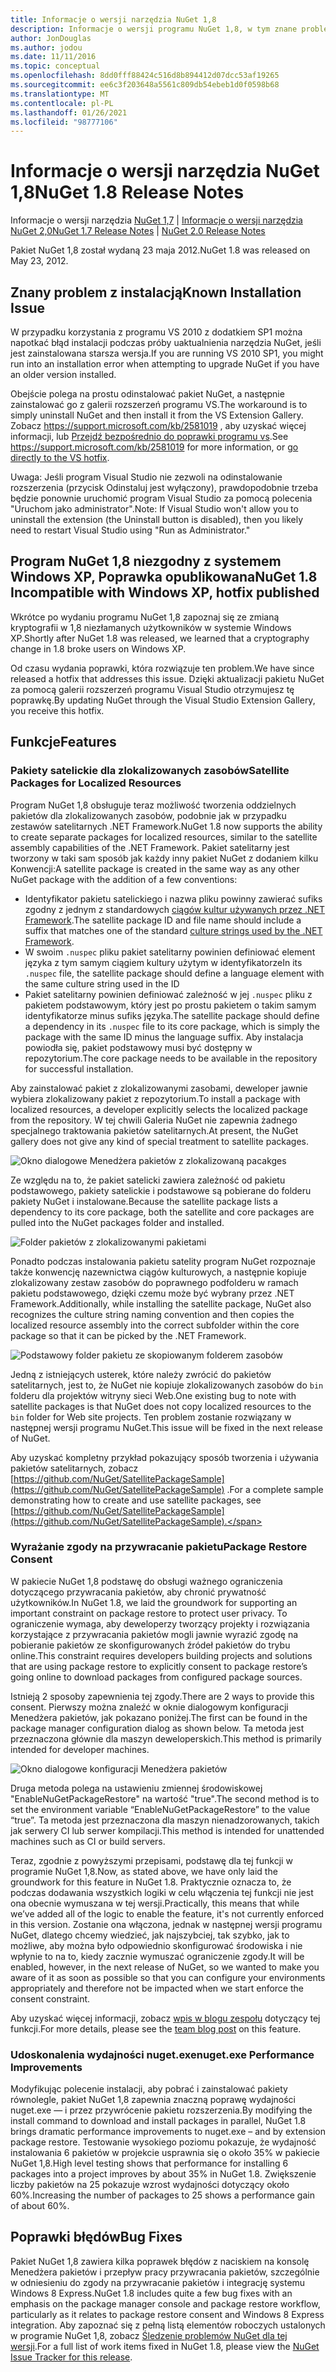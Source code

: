 ```yaml
---
title: Informacje o wersji narzędzia NuGet 1,8
description: Informacje o wersji programu NuGet 1,8, w tym znane problemy, poprawki błędów, dodane funkcje i DCR.
author: JonDouglas
ms.author: jodou
ms.date: 11/11/2016
ms.topic: conceptual
ms.openlocfilehash: 8dd0fff88424c516d8b894412d07dcc53af19265
ms.sourcegitcommit: ee6c3f203648a5561c809db54ebeb1d0f0598b68
ms.translationtype: MT
ms.contentlocale: pl-PL
ms.lasthandoff: 01/26/2021
ms.locfileid: "98777106"
---
```

# <a name="nuget-18-release-notes"></a><span data-ttu-id="db9d4-103">Informacje o wersji narzędzia NuGet 1,8</span><span class="sxs-lookup"><span data-stu-id="db9d4-103">NuGet 1.8 Release Notes</span></span>

<span data-ttu-id="db9d4-104">Informacje o wersji narzędzia [NuGet 1,7](../release-notes/nuget-1.7.md)  |  [Informacje o wersji narzędzia NuGet 2,0](../release-notes/nuget-2.0.md)</span><span class="sxs-lookup"><span data-stu-id="db9d4-104">[NuGet 1.7 Release Notes](../release-notes/nuget-1.7.md) | [NuGet 2.0 Release Notes](../release-notes/nuget-2.0.md)</span></span>

<span data-ttu-id="db9d4-105">Pakiet NuGet 1,8 został wydaną 23 maja 2012.</span><span class="sxs-lookup"><span data-stu-id="db9d4-105">NuGet 1.8 was released on May 23, 2012.</span></span>

## <a name="known-installation-issue"></a><span data-ttu-id="db9d4-106">Znany problem z instalacją</span><span class="sxs-lookup"><span data-stu-id="db9d4-106">Known Installation Issue</span></span>
<span data-ttu-id="db9d4-107">W przypadku korzystania z programu VS 2010 z dodatkiem SP1 można napotkać błąd instalacji podczas próby uaktualnienia narzędzia NuGet, jeśli jest zainstalowana starsza wersja.</span><span class="sxs-lookup"><span data-stu-id="db9d4-107">If you are running VS 2010 SP1, you might run into an installation error when attempting to upgrade NuGet if you have an older version installed.</span></span>

<span data-ttu-id="db9d4-108">Obejście polega na prostu odinstalować pakiet NuGet, a następnie zainstalować go z galerii rozszerzeń programu VS.</span><span class="sxs-lookup"><span data-stu-id="db9d4-108">The workaround is to simply uninstall NuGet and then install it from the VS Extension Gallery.</span></span>  <span data-ttu-id="db9d4-109">Zobacz <https://support.microsoft.com/kb/2581019> , aby uzyskać więcej informacji, lub [Przejdź bezpośrednio do poprawki programu vs](http://bit.ly/vsixcertfix).</span><span class="sxs-lookup"><span data-stu-id="db9d4-109">See <https://support.microsoft.com/kb/2581019> for more information, or [go directly to the VS hotfix](http://bit.ly/vsixcertfix).</span></span>

<span data-ttu-id="db9d4-110">Uwaga: Jeśli program Visual Studio nie zezwoli na odinstalowanie rozszerzenia (przycisk Odinstaluj jest wyłączony), prawdopodobnie trzeba będzie ponownie uruchomić program Visual Studio za pomocą polecenia "Uruchom jako administrator".</span><span class="sxs-lookup"><span data-stu-id="db9d4-110">Note: If Visual Studio won't allow you to uninstall the extension (the Uninstall button is disabled), then you likely need to restart Visual Studio using "Run as Administrator."</span></span>

## <a name="nuget-18-incompatible-with-windows-xp-hotfix-published"></a><span data-ttu-id="db9d4-111">Program NuGet 1,8 niezgodny z systemem Windows XP, Poprawka opublikowana</span><span class="sxs-lookup"><span data-stu-id="db9d4-111">NuGet 1.8 Incompatible with Windows XP, hotfix published</span></span>

<span data-ttu-id="db9d4-112">Wkrótce po wydaniu programu NuGet 1,8 zapoznaj się ze zmianą kryptografii w 1,8 niezłamanych użytkowników w systemie Windows XP.</span><span class="sxs-lookup"><span data-stu-id="db9d4-112">Shortly after NuGet 1.8 was released, we learned that a cryptography change in 1.8 broke users on Windows XP.</span></span>

<span data-ttu-id="db9d4-113">Od czasu wydania poprawki, która rozwiązuje ten problem.</span><span class="sxs-lookup"><span data-stu-id="db9d4-113">We have since released a hotfix that addresses this issue.</span></span>  <span data-ttu-id="db9d4-114">Dzięki aktualizacji pakietu NuGet za pomocą galerii rozszerzeń programu Visual Studio otrzymujesz tę poprawkę.</span><span class="sxs-lookup"><span data-stu-id="db9d4-114">By updating NuGet through the Visual Studio Extension Gallery, you receive this hotfix.</span></span>

## <a name="features"></a><span data-ttu-id="db9d4-115">Funkcje</span><span class="sxs-lookup"><span data-stu-id="db9d4-115">Features</span></span>

### <a name="satellite-packages-for-localized-resources"></a><span data-ttu-id="db9d4-116">Pakiety satelickie dla zlokalizowanych zasobów</span><span class="sxs-lookup"><span data-stu-id="db9d4-116">Satellite Packages for Localized Resources</span></span>
<span data-ttu-id="db9d4-117">Program NuGet 1,8 obsługuje teraz możliwość tworzenia oddzielnych pakietów dla zlokalizowanych zasobów, podobnie jak w przypadku zestawów satelitarnych .NET Framework.</span><span class="sxs-lookup"><span data-stu-id="db9d4-117">NuGet 1.8 now supports the ability to create separate packages for localized resources, similar to the satellite assembly capabilities of the .NET Framework.</span></span>  <span data-ttu-id="db9d4-118">Pakiet satelitarny jest tworzony w taki sam sposób jak każdy inny pakiet NuGet z dodaniem kilku Konwencji:</span><span class="sxs-lookup"><span data-stu-id="db9d4-118">A satellite package is created in the same way as any other NuGet package with the addition of a few conventions:</span></span>

* <span data-ttu-id="db9d4-119">Identyfikator pakietu satelickiego i nazwa pliku powinny zawierać sufiks zgodny z jednym z standardowych [ciągów kultur używanych przez .NET Framework](/openspecs/windows_protocols/ms-lcid/a9eac961-e77d-41a6-90a5-ce1a8b0cdb9c).</span><span class="sxs-lookup"><span data-stu-id="db9d4-119">The satellite package ID and file name should include a suffix that matches one of the standard [culture strings used by the .NET Framework](/openspecs/windows_protocols/ms-lcid/a9eac961-e77d-41a6-90a5-ce1a8b0cdb9c).</span></span>
* <span data-ttu-id="db9d4-120">W swoim `.nuspec` pliku pakiet satelitarny powinien definiować element języka z tym samym ciągiem kultury użytym w identyfikatorze</span><span class="sxs-lookup"><span data-stu-id="db9d4-120">In its `.nuspec` file, the satellite package should define a language element with the same culture string used in the ID</span></span>
* <span data-ttu-id="db9d4-121">Pakiet satelitarny powinien definiować zależność w jej `.nuspec` pliku z pakietem podstawowym, który jest po prostu pakietem o takim samym identyfikatorze minus sufiks języka.</span><span class="sxs-lookup"><span data-stu-id="db9d4-121">The satellite package should define a dependency in its `.nuspec` file to its core package, which is simply the package with the same ID minus the language suffix.</span></span>  <span data-ttu-id="db9d4-122">Aby instalacja powiodła się, pakiet podstawowy musi być dostępny w repozytorium.</span><span class="sxs-lookup"><span data-stu-id="db9d4-122">The core package needs to be available in the repository for successful installation.</span></span>

<span data-ttu-id="db9d4-123">Aby zainstalować pakiet z zlokalizowanymi zasobami, deweloper jawnie wybiera zlokalizowany pakiet z repozytorium.</span><span class="sxs-lookup"><span data-stu-id="db9d4-123">To install a package with localized resources, a developer explicitly selects the localized package from the repository.</span></span> <span data-ttu-id="db9d4-124">W tej chwili Galeria NuGet nie zapewnia żadnego specjalnego traktowania pakietów satelitarnych.</span><span class="sxs-lookup"><span data-stu-id="db9d4-124">At present, the NuGet gallery does not give any kind of special treatment to satellite packages.</span></span>

![Okno dialogowe Menedżera pakietów z zlokalizowaną pacakges](./media/dlg-w-loc-packs.png)

<span data-ttu-id="db9d4-126">Ze względu na to, że pakiet satelicki zawiera zależność od pakietu podstawowego, pakiety satelickie i podstawowe są pobierane do folderu pakiety NuGet i instalowane.</span><span class="sxs-lookup"><span data-stu-id="db9d4-126">Because the satellite package lists a dependency to its core package, both the satellite and core packages are pulled into the NuGet packages folder and installed.</span></span>

![Folder pakietów z zlokalizowanymi pakietami](./media/fldr-loc-packs.png)

<span data-ttu-id="db9d4-128">Ponadto podczas instalowania pakietu satelity program NuGet rozpoznaje także konwencję nazewnictwa ciągów kulturowych, a następnie kopiuje zlokalizowany zestaw zasobów do poprawnego podfolderu w ramach pakietu podstawowego, dzięki czemu może być wybrany przez .NET Framework.</span><span class="sxs-lookup"><span data-stu-id="db9d4-128">Additionally, while installing the satellite package, NuGet also recognizes the culture string naming convention and then copies the localized resource assembly into the correct subfolder within the core package so that it can be picked by the .NET Framework.</span></span>

![Podstawowy folder pakietu ze skopiowanym folderem zasobów](./media/fldr-copied-loc.png)

<span data-ttu-id="db9d4-130">Jedną z istniejących usterek, które należy zwrócić do pakietów satelitarnych, jest to, że NuGet nie kopiuje zlokalizowanych zasobów do `bin` folderu dla projektów witryny sieci Web.</span><span class="sxs-lookup"><span data-stu-id="db9d4-130">One existing bug to note with satellite packages is that NuGet does not copy localized resources to the `bin` folder for Web site projects.</span></span>  <span data-ttu-id="db9d4-131">Ten problem zostanie rozwiązany w następnej wersji programu NuGet.</span><span class="sxs-lookup"><span data-stu-id="db9d4-131">This issue will be fixed in the next release of NuGet.</span></span>

<span data-ttu-id="db9d4-132">Aby uzyskać kompletny przykład pokazujący sposób tworzenia i używania pakietów satelitarnych, zobacz [https://github.com/NuGet/SatellitePackageSample](https://github.com/NuGet/SatellitePackageSample) .</span><span class="sxs-lookup"><span data-stu-id="db9d4-132">For a complete sample demonstrating how to create and use satellite packages, see [https://github.com/NuGet/SatellitePackageSample](https://github.com/NuGet/SatellitePackageSample).</span></span>

### <a name="package-restore-consent"></a><span data-ttu-id="db9d4-133">Wyrażanie zgody na przywracanie pakietu</span><span class="sxs-lookup"><span data-stu-id="db9d4-133">Package Restore Consent</span></span>
<span data-ttu-id="db9d4-134">W pakiecie NuGet 1,8 podstawę do obsługi ważnego ograniczenia dotyczącego przywracania pakietów, aby chronić prywatność użytkowników.</span><span class="sxs-lookup"><span data-stu-id="db9d4-134">In NuGet 1.8, we laid the groundwork for supporting an important constraint on package restore to protect user privacy.</span></span> <span data-ttu-id="db9d4-135">To ograniczenie wymaga, aby deweloperzy tworzący projekty i rozwiązania korzystające z przywracania pakietów mogli jawnie wyrazić zgodę na pobieranie pakietów ze skonfigurowanych źródeł pakietów do trybu online.</span><span class="sxs-lookup"><span data-stu-id="db9d4-135">This constraint requires developers building projects and solutions that are using package restore to explicitly consent to package restore’s going online to download packages from configured package sources.</span></span>

<span data-ttu-id="db9d4-136">Istnieją 2 sposoby zapewnienia tej zgody.</span><span class="sxs-lookup"><span data-stu-id="db9d4-136">There are 2 ways to provide this consent.</span></span> <span data-ttu-id="db9d4-137">Pierwszy można znaleźć w oknie dialogowym konfiguracji Menedżera pakietów, jak pokazano poniżej.</span><span class="sxs-lookup"><span data-stu-id="db9d4-137">The first can be found in the package manager configuration dialog as shown below.</span></span>  <span data-ttu-id="db9d4-138">Ta metoda jest przeznaczona głównie dla maszyn deweloperskich.</span><span class="sxs-lookup"><span data-stu-id="db9d4-138">This method is primarily intended for developer machines.</span></span>

![Okno dialogowe konfiguracji Menedżera pakietów](./media/pr-consent-configdlg.png)

<span data-ttu-id="db9d4-140">Druga metoda polega na ustawieniu zmiennej środowiskowej "EnableNuGetPackageRestore" na wartość "true".</span><span class="sxs-lookup"><span data-stu-id="db9d4-140">The second method is to set the environment variable “EnableNuGetPackageRestore” to the value “true”.</span></span>  <span data-ttu-id="db9d4-141">Ta metoda jest przeznaczona dla maszyn nienadzorowanych, takich jak serwery CI lub serwer kompilacji.</span><span class="sxs-lookup"><span data-stu-id="db9d4-141">This method is intended for unattended machines such as CI or build servers.</span></span>

<span data-ttu-id="db9d4-142">Teraz, zgodnie z powyższymi przepisami, podstawę dla tej funkcji w programie NuGet 1,8.</span><span class="sxs-lookup"><span data-stu-id="db9d4-142">Now, as stated above, we have only laid the groundwork for this feature in NuGet 1.8.</span></span>  <span data-ttu-id="db9d4-143">Praktycznie oznacza to, że podczas dodawania wszystkich logiki w celu włączenia tej funkcji nie jest ona obecnie wymuszana w tej wersji.</span><span class="sxs-lookup"><span data-stu-id="db9d4-143">Practically, this means that while we’ve added all of the logic to enable the feature, it's not currently enforced in this version.</span></span> <span data-ttu-id="db9d4-144">Zostanie ona włączona, jednak w następnej wersji programu NuGet, dlatego chcemy wiedzieć, jak najszybciej, tak szybko, jak to możliwe, aby można było odpowiednio skonfigurować środowiska i nie wpłynie to na to, kiedy zacznie wymuszać ograniczenie zgody.</span><span class="sxs-lookup"><span data-stu-id="db9d4-144">It will be enabled, however, in the next release of NuGet, so we wanted to make you aware of it as soon as possible so that you can configure your environments appropriately and therefore not be impacted when we start enforce the consent constraint.</span></span>

<span data-ttu-id="db9d4-145">Aby uzyskać więcej informacji, zobacz [wpis w blogu zespołu](http://blog.nuget.org/20120518/package-restore-and-consent.html) dotyczący tej funkcji.</span><span class="sxs-lookup"><span data-stu-id="db9d4-145">For more details, please see the [team blog post](http://blog.nuget.org/20120518/package-restore-and-consent.html) on this feature.</span></span>

### <a name="nugetexe-performance-improvements"></a><span data-ttu-id="db9d4-146">Udoskonalenia wydajności nuget.exe</span><span class="sxs-lookup"><span data-stu-id="db9d4-146">nuget.exe Performance Improvements</span></span>
<span data-ttu-id="db9d4-147">Modyfikując polecenie instalacji, aby pobrać i zainstalować pakiety równolegle, pakiet NuGet 1,8 zapewnia znaczną poprawę wydajności nuget.exe — i przez przywrócenie pakietu rozszerzenia.</span><span class="sxs-lookup"><span data-stu-id="db9d4-147">By modifying the install command to download and install packages in parallel, NuGet 1.8 brings dramatic performance improvements to nuget.exe – and by extension package restore.</span></span>  <span data-ttu-id="db9d4-148">Testowanie wysokiego poziomu pokazuje, że wydajność instalowania 6 pakietów w projekcie usprawnia się o około 35% w pakiecie NuGet 1,8.</span><span class="sxs-lookup"><span data-stu-id="db9d4-148">High level testing shows that performance for installing 6 packages into a project improves by about 35% in NuGet 1.8.</span></span>  <span data-ttu-id="db9d4-149">Zwiększenie liczby pakietów na 25 pokazuje wzrost wydajności dotyczący około 60%.</span><span class="sxs-lookup"><span data-stu-id="db9d4-149">Increasing the number of packages to 25 shows a performance gain of about 60%.</span></span>

## <a name="bug-fixes"></a><span data-ttu-id="db9d4-150">Poprawki błędów</span><span class="sxs-lookup"><span data-stu-id="db9d4-150">Bug Fixes</span></span>
<span data-ttu-id="db9d4-151">Pakiet NuGet 1,8 zawiera kilka poprawek błędów z naciskiem na konsolę Menedżera pakietów i przepływ pracy przywracania pakietów, szczególnie w odniesieniu do zgody na przywracanie pakietów i integrację systemu Windows 8 Express.</span><span class="sxs-lookup"><span data-stu-id="db9d4-151">NuGet 1.8 includes quite a few bug fixes with an emphasis on the package manager console and package restore workflow, particularly as it relates to package restore consent and Windows 8 Express integration.</span></span>
<span data-ttu-id="db9d4-152">Aby zapoznać się z pełną listą elementów roboczych ustalonych w programie NuGet 1,8, zobacz [Śledzenie problemów NuGet dla tej wersji](http://nuget.codeplex.com/workitem/list/advanced?keyword=&status=Closed&type=All&priority=All&release=NuGet%201.8&assignedTo=All&component=All&sortField=Votes&sortDirection=Descending&page=0).</span><span class="sxs-lookup"><span data-stu-id="db9d4-152">For a full list of work items fixed in NuGet 1.8, please view the [NuGet Issue Tracker for this release](http://nuget.codeplex.com/workitem/list/advanced?keyword=&status=Closed&type=All&priority=All&release=NuGet%201.8&assignedTo=All&component=All&sortField=Votes&sortDirection=Descending&page=0).</span></span>